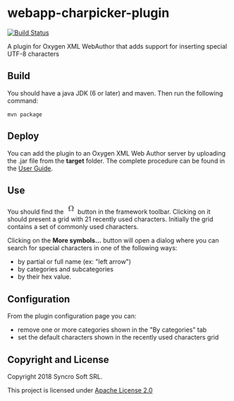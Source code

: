 # webapp-charpicker-plugin
[![Build Status](https://api.travis-ci.org/oxygenxml/webapp-charpicker-plugin.svg)](https://travis-ci.org/oxygenxml/webapp-charpicker-plugin)

A plugin for Oxygen XML WebAuthor that adds support for inserting special UTF-8 characters

## Build

You should have a java JDK (6 or later) and maven. Then run the following command:
```
mvn package
```

## Deploy

You can add the plugin to an Oxygen XML Web Author server by uploading the .jar file from the **target** folder. The complete procedure can be found in the [User Guide](https://www.oxygenxml.com/doc/ug-waCustom/topics/webapp-configure-plugins.html).

## Use
You should find the ![charpicker button](/resources/InsertFromCharactersMap24.png) button in the framework toolbar. Clicking on it should present a grid with 21 recently used characters.
Initially the grid contains a set of commonly used characters.

Clicking on the **More symbols...** button will open a dialog where you can search for special characters in one of the following ways:

- by partial or full name (ex: "left arrow")
- by categories and subcategories
- by their hex value.

## Configuration
From the plugin configuration page you can:
- remove one or more categories shown in the "By categories" tab
- set the default characters shown in the recently used characters grid

Copyright and License
---------------------
Copyright 2018 Syncro Soft SRL.

This project is licensed under [Apache License 2.0](LICENSE)
